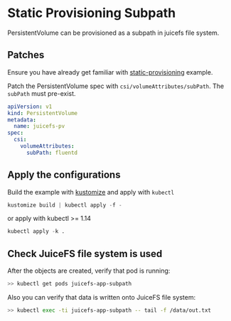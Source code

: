 # Static Provisioning Subpath

PersistentVolume can be provisioned as a subpath in juicefs file system.

## Patches

Ensure you have already get familiar with [static-provisioning](../static-provisioning/README.md) example.

Patch the PersistentVolume spec with `csi/volumeAttributes/subPath`. The `subPath` must pre-exist.

```yaml
apiVersion: v1
kind: PersistentVolume
metadata:
  name: juicefs-pv
spec:
  csi:
    volumeAttributes:
      subPath: fluentd
```

## Apply the configurations

Build the example with [kustomize](https://github.com/kubernetes-sigs/kustomize) and apply with `kubectl`

```s
kustomize build | kubectl apply -f -
```

or apply with kubectl >= 1.14

```s
kubectl apply -k .
```

## Check JuiceFS file system is used

After the objects are created, verify that pod is running:

```sh
>> kubectl get pods juicefs-app-subpath
```

Also you can verify that data is written onto JuiceFS file system:

```sh
>> kubectl exec -ti juicefs-app-subpath -- tail -f /data/out.txt
```

